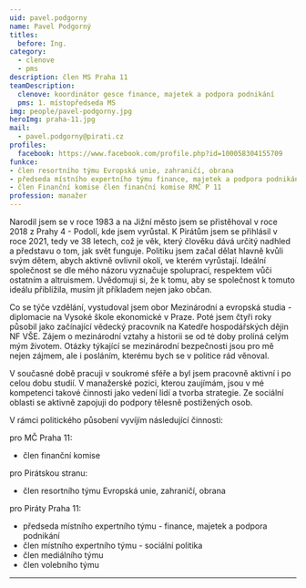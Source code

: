 ```yaml
---
uid: pavel.podgorny
name: Pavel Podgorný
titles:
  before: Ing.
category:
  - clenove
  - pms
description: člen MS Praha 11
teamDescription:
  clenove: koordinátor gesce finance, majetek a podpora podnikání
  pms: 1. místopředseda MS
img: people/pavel-podgorny.jpg
heroImg: praha-11.jpg
mail:
  - pavel.podgorny@pirati.cz
profiles:
  facebook: https://www.facebook.com/profile.php?id=100058304155709
funkce: 
- člen resortního týmu Evropská unie, zahraničí, obrana
- předseda místního expertního týmu finance, majetek a podpora podnikání P 11
- člen Finanční komise člen finanční komise RMČ P 11
profession: manažer
---
```




Narodil jsem se v roce 1983 a na Jižní město jsem se přistěhoval v roce 2018 z Prahy 4 - Podolí, kde jsem vyrůstal. K Pirátům jsem se přihlásil v roce 2021, tedy ve 38 letech, což je věk, který člověku dává určitý nadhled a představu o tom, jak svět funguje. Politiku jsem začal dělat hlavně kvůli svým dětem, abych aktivně ovlivnil okolí, ve kterém vyrůstají. Ideální společnost se dle mého názoru vyznačuje spoluprací, respektem vůči ostatním a altruismem. Uvědomuji si, že k tomu, aby se společnost k tomuto ideálu přiblížila, musím jít příkladem nejen jako občan.


Co se týče vzdělání, vystudoval jsem obor Mezinárodní a evropská studia - diplomacie na Vysoké škole ekonomické v Praze. Poté jsem čtyři roky působil jako začínající vědecký pracovník na Katedře hospodářských dějin NF VŠE. Zájem o mezinárodní vztahy a historii se od té doby prolíná celým mým životem. Otázky týkající se mezinárodní bezpečnosti jsou pro mě nejen zájmem, ale i posláním, kterému bych se v politice rád věnoval.


V současné době pracuji v soukromé sféře a byl jsem pracovně aktivní i po celou dobu studií. V manažerské pozici, kterou zaujímám, jsou v mé kompetenci takové činnosti jako vedení lidí a tvorba strategie. Ze sociální oblasti se aktivně zapojuji do podpory tělesně postižených osob.


V rámci politického působení vyvíjím následující činnosti:


pro MČ Praha 11:<br>
- člen finanční komise

pro Pirátskou stranu:<br>
- člen resortního týmu Evropská unie, zahraničí, obrana


pro Piráty Praha 11:<br>
- předseda místního expertního týmu - finance, majetek a podpora podnikání <br>
- člen místního expertního týmu - sociální politika <br>
- člen mediálního týmu <br>
- člen volebního týmu <br>




---
